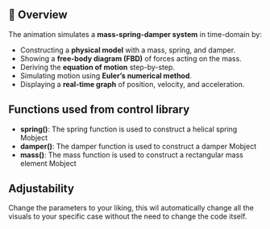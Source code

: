 ## 📌 Overview

The animation simulates a **mass-spring-damper system** in time-domain by:
- Constructing a **physical model** with a mass, spring, and damper.
- Showing a **free-body diagram (FBD)** of forces acting on the mass.
- Deriving the **equation of motion** step-by-step.
- Simulating motion using **Euler’s numerical method**.
- Displaying a **real-time graph** of position, velocity, and acceleration.

## Functions used from control library

- **spring()**: The spring function is used to construct a helical spring Mobject 
- **damper()**: The damper function is used to construct a damper Mobject
- **mass()**: The mass function is used to construct a rectangular mass element Mobject

## Adjustability
Change the parameters to your liking, this wil automatically change all the visuals to your specific case 
without the need to change the code itself.
